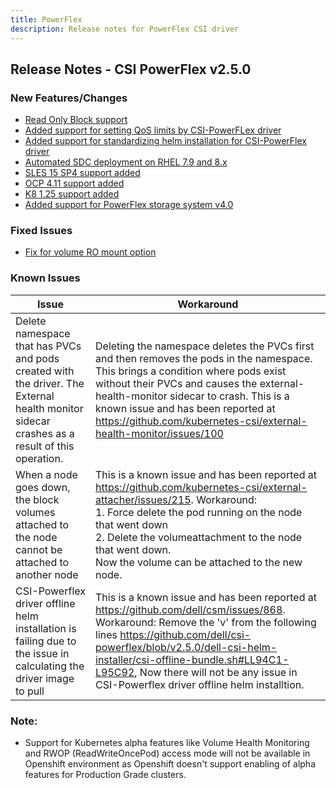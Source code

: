 ```yaml
---
title: PowerFlex
description: Release notes for PowerFlex CSI driver
---
```


## Release Notes - CSI PowerFlex v2.5.0

### New Features/Changes
- [Read Only Block support](https://github.com/dell/csm/issues/509)
- [Added support for setting QoS limits by CSI-PowerFLex driver](https://github.com/dell/csm/issues/533)
- [Added support for standardizing helm installation for CSI-PowerFlex driver](https://github.com/dell/csm/issues/494)
- [Automated SDC deployment on RHEL 7.9 and 8.x](https://github.com/dell/csm/issues/494)
- [SLES 15 SP4 support added](https://github.com/dell/csm/issues/539)
- [OCP 4.11 support added](https://github.com/dell/csm/issues/480)
- [K8 1.25 support added](https://github.com/dell/csm/issues/478)
- [Added support for PowerFlex storage system v4.0](https://github.com/dell/csm/issues/476)

### Fixed Issues 
- [Fix for volume RO mount option](https://github.com/dell/csm/issues/503)

### Known Issues

| Issue | Workaround |
|-------|------------|
| Delete namespace that has PVCs and pods created with the driver. The External health monitor sidecar crashes as a result of this operation.| Deleting the namespace deletes the PVCs first and then removes the pods in the namespace. This brings a condition where pods exist without their PVCs and causes the external-health-monitor sidecar to crash. This is a known issue and has been reported at https://github.com/kubernetes-csi/external-health-monitor/issues/100|
| When a node goes down, the block volumes attached to the node cannot be attached to another node                                           | This is a known issue and has been reported at https://github.com/kubernetes-csi/external-attacher/issues/215. Workaround: <br /> 1. Force delete the pod running on the node that went down <br /> 2. Delete the volumeattachment to the node that went down. <br /> Now the volume can be attached to the new node.                   |
| CSI-Powerflex driver offline helm installation is failing due to the issue in calculating the driver image to pull                           | This is a known issue and has been reported at https://github.com/dell/csm/issues/868. Workaround: Remove the 'v' from the following lines https://github.com/dell/csi-powerflex/blob/v2.5.0/dell-csi-helm-installer/csi-offline-bundle.sh#LL94C1-L95C92, Now there will not be any issue in CSI-Powerflex driver offline helm installtion.                   |

### Note:

- Support for Kubernetes alpha features like Volume Health Monitoring and RWOP (ReadWriteOncePod) access mode will not be available in Openshift environment as Openshift doesn't support enabling of alpha features for Production Grade clusters.

